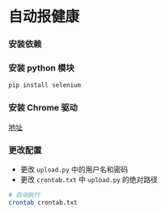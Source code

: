 # 自动报健康

### 安装依赖

### 安装 python 模块

```bash
pip install selenium
```

### 安装 Chrome 驱动

[地址](https://sites.google.com/a/chromium.org/chromedriver/downloads)

### 更改配置


* 更改 `upload.py` 中的用户名和密码
* 更改 `crontab.txt` 中 `upload.py` 的绝对路径 

```bash
# 自动执行
crontab crontab.txt
```
